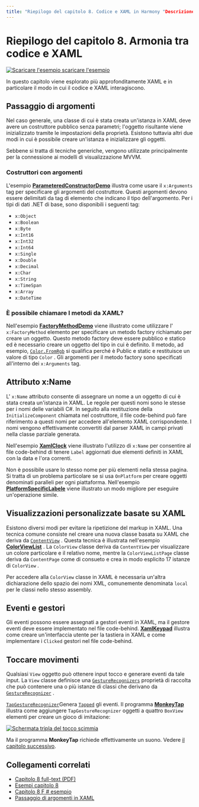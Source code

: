 ```yaml
---
title: "Riepilogo del capitolo 8. Codice e XAML in Harmony "Descrizione:" creazione di app per dispositivi mobili con Xamarin.Forms : riepilogo del capitolo 8. Codice e XAML in Harmony "ms. prod: Novell MS. Technology: Novell-Forms ms. AssetID: 5970DEEB-1FC9-4F78-B4F6-D403E16D22ED Author: davidbritch ms. Author: dabritch ms. Date: 07/19/2018 no-loc: [ Xamarin.Forms , Xamarin.Essentials ]
---
```


# <a name="summary-of-chapter-8-code-and-xaml-in-harmony"></a>Riepilogo del capitolo 8. Armonia tra codice e XAML

[![Scaricare ](~/media/shared/download.png) l'esempio scaricare l'esempio](https://github.com/xamarin/xamarin-forms-book-samples/tree/master/Chapter08)

In questo capitolo viene esplorato più approfonditamente XAML e in particolare il modo in cui il codice e XAML interagiscono.

## <a name="passing-arguments"></a>Passaggio di argomenti

Nel caso generale, una classe di cui è stata creata un'istanza in XAML deve avere un costruttore pubblico senza parametri; l'oggetto risultante viene inizializzato tramite le impostazioni della proprietà. Esistono tuttavia altri due modi in cui è possibile creare un'istanza e inizializzare gli oggetti.

Sebbene si tratta di tecniche generiche, vengono utilizzate principalmente per la connessione ai modelli di visualizzazione MVVM.

### <a name="constructors-with-arguments"></a>Costruttori con argomenti

L'esempio [**ParameteredConstructorDemo**](https://github.com/xamarin/xamarin-forms-book-samples/tree/master/Chapter08/ParameteredConstructorDemo) illustra come usare il `x:Arguments` tag per specificare gli argomenti del costruttore. Questi argomenti devono essere delimitati da tag di elemento che indicano il tipo dell'argomento. Per i tipi di dati .NET di base, sono disponibili i seguenti tag:

- `x:Object`
- `x:Boolean`
- `x:Byte`
- `x:Int16`
- `x:Int32`
- `x:Int64`
- `x:Single`
- `x:Double`
- `x:Decimal`
- `x:Char`
- `x:String`
- `x:TimeSpan`
- `x:Array`
- `x:DateTime`

### <a name="can-i-call-methods-from-xaml"></a>È possibile chiamare I metodi da XAML?

Nell'esempio [**FactoryMethodDemo**](https://github.com/xamarin/xamarin-forms-book-samples/tree/master/Chapter08/FactoryMethodDemo) viene illustrato come utilizzare l' `x:FactoryMethod` elemento per specificare un metodo factory richiamato per creare un oggetto. Questo metodo factory deve essere pubblico e statico ed è necessario creare un oggetto del tipo in cui è definito. Il metodo, ad esempio, [`Color.FromRgb`](xref:Xamarin.Forms.Color.FromRgb(System.Double,System.Double,System.Double)) si qualifica perché è Public e static e restituisce un valore di tipo `Color` . Gli argomenti per il metodo factory sono specificati all'interno dei `x:Arguments` tag.

## <a name="the-xname-attribute"></a>Attributo x:Name

L' `x:Name` attributo consente di assegnare un nome a un oggetto di cui è stata creata un'istanza in XAML. Le regole per questi nomi sono le stesse per i nomi delle variabili C#. In seguito alla restituzione della `InitializeComponent` chiamata nel costruttore, il file code-behind può fare riferimento a questi nomi per accedere all'elemento XAML corrispondente. I nomi vengono effettivamente convertiti dal parser XAML in campi privati nella classe parziale generata.

Nell'esempio [**XamlClock**](https://github.com/xamarin/xamarin-forms-book-samples/tree/master/Chapter08/XamlClock) viene illustrato l'utilizzo di `x:Name` per consentire al file code-behind di tenere `Label` aggiornati due elementi definiti in XAML con la data e l'ora correnti.

Non è possibile usare lo stesso nome per più elementi nella stessa pagina. Si tratta di un problema particolare se si usa `OnPlatform` per creare oggetti denominati paralleli per ogni piattaforma. Nell'esempio [**PlatformSpecificLabele**](https://github.com/xamarin/xamarin-forms-book-samples/tree/master/Chapter08/PlatformSpecificLabels) viene illustrato un modo migliore per eseguire un'operazione simile.

## <a name="custom-xaml-based-views"></a>Visualizzazioni personalizzate basate su XAML

Esistono diversi modi per evitare la ripetizione del markup in XAML. Una tecnica comune consiste nel creare una nuova classe basata su XAML che deriva da [`ContentView`](xref:Xamarin.Forms.ContentView) . Questa tecnica è illustrata nell'esempio [**ColorViewList**](https://github.com/xamarin/xamarin-forms-book-samples/tree/master/Chapter08/ColorViewList) . La `ColorView` classe deriva da `ContentView` per visualizzare un colore particolare e il relativo nome, mentre la `ColorViewListPage` classe deriva da `ContentPage` come di consueto e crea in modo esplicito 17 istanze di `ColorView` .

Per accedere alla `ColorView` classe in XAML è necessaria un'altra dichiarazione dello spazio dei nomi XML, comunemente denominata `local` per le classi nello stesso assembly.

## <a name="events-and-handlers"></a>Eventi e gestori

Gli eventi possono essere assegnati a gestori eventi in XAML, ma il gestore eventi deve essere implementato nel file code-behind. [**XamlKeypad**](https://github.com/xamarin/xamarin-forms-book-samples/tree/master/Chapter08/XamlKeypad) illustra come creare un'interfaccia utente per la tastiera in XAML e come implementare i `Clicked` gestori nel file code-behind.

## <a name="tap-gestures"></a>Toccare movimenti

Qualsiasi `View` oggetto può ottenere input tocco e generare eventi da tale input. La `View` classe definisce una [`GestureRecognizers`](xref:Xamarin.Forms.View.GestureRecognizers) proprietà di raccolta che può contenere una o più istanze di classi che derivano da [`GestureRecognizer`](xref:Xamarin.Forms.GestureRecognizer) .

[`TapGestureRecognizer`](xref:Xamarin.Forms.TapGestureRecognizer)Genera [`Tapped`](xref:Xamarin.Forms.TapGestureRecognizer.Tapped) gli eventi. Il programma [**MonkeyTap**](https://github.com/xamarin/xamarin-forms-book-samples/tree/master/Chapter08/MonkeyTap) illustra come aggiungere `TapGestureRecognizer` oggetti a quattro `BoxView` elementi per creare un gioco di imitazione:

[![Schermata tripla del tocco scimmia](images/ch08fg07-small.png "Gioco di imitazione")](images/ch08fg07-large.png#lightbox "Gioco di imitazione")

Ma il programma **MonkeyTap** richiede effettivamente un suono. Vedere [il capitolo successivo](chapter09.md).

## <a name="related-links"></a>Collegamenti correlati

- [Capitolo 8 full-text (PDF)](https://download.xamarin.com/developer/xamarin-forms-book/XamarinFormsBook-Ch08-Apr2016.pdf)
- [Esempi capitolo 8](https://github.com/xamarin/xamarin-forms-book-samples/tree/master/Chapter08)
- [Capitolo 8 F # esempio](https://github.com/xamarin/xamarin-forms-book-samples/tree/master/Chapter08/FS/XamlKeypad)
- [Passaggio di argomenti in XAML](~/xamarin-forms/xaml/passing-arguments.md)
